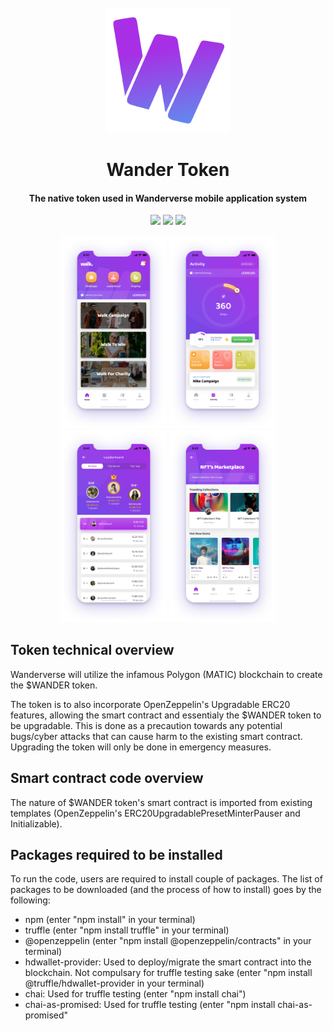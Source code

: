 <br/>
<div align="center">
  <img src="public/walk-logo-color.png" width="200"></img>
</div>
<h1 align="center">Wander Token</h1>
<h4 align="center">The native token used in Wanderverse mobile application system</h4>
<div align="center">
  <img src="https://img.shields.io/badge/npm-v8.5.5-orange"></img>
  <img src="https://img.shields.io/badge/solidity-0.8.0-blue"></img>
  <img src="https://img.shields.io/badge/passed%20tests-18-brightgreen"></img>
</div>
<br/>
<div align="center">
  <img src="public/gitHub_images/Screenshot_Walk_1.png" width="170"></img>
  <img src="public/gitHub_images/Screenshot_Walk_2.png" width="170"></img>
  <img src="public/gitHub_images/Screenshot_Walk_3.png" width="170"></img>
  <img src="public/gitHub_images/Screenshot_Walk_4.png" width="170"></img>
</div>

## Token technical overview
Wanderverse will utilize the infamous Polygon (MATIC) blockchain to create the $WANDER token.

The token is to also incorporate OpenZeppelin's Upgradable ERC20 features, allowing the smart contract and essentialy the $WANDER token to be upgradable. This is done as a precaution towards any potential bugs/cyber attacks that can cause harm to the existing smart contract. Upgrading the token will only be done in emergency measures.

## Smart contract code overview
The nature of $WANDER token's smart contract is imported from existing templates (OpenZeppelin's ERC20UpgradablePresetMinterPauser and Initializable).

## Packages required to be installed
To run the code, users are required to install couple of packages. The list of packages to be downloaded (and the process of how to install) goes by the following:
- npm (enter "npm install" in your terminal)
- truffle (enter "npm install truffle" in your terminal)
- @openzeppelin (enter "npm install @openzeppelin/contracts" in your terminal)
- hdwallet-provider: Used to deploy/migrate the smart contract into the blockchain. Not compulsary for truffle testing sake (enter "npm install @truffle/hdwallet-provider in your terminal)
- chai: Used for truffle testing (enter "npm install chai")
- chai-as-promised: Used for truffle testing (enter "npm install chai-as-promised"
